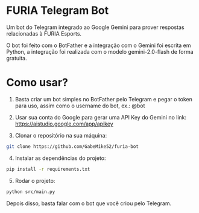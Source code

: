 # FURIA Telegram Bot

Um bot do Telegram integrado ao Google Gemini para prover respostas relacionadas à FURIA Esports.

O bot foi feito com o BotFather e a integração com o Gemini foi escrita em Python, a integração foi realizada com o modelo gemini-2.0-flash de forma gratuita.

# Como usar?

1. Basta criar um bot simples no BotFather pelo Telegram e pegar o token para uso, assim como o username do bot, ex.: @bot

2. Usar sua conta do Google para gerar uma API Key do Gemini no link: https://aistudio.google.com/app/apikey 

3. Clonar o repositório na sua máquina:
```zsh
git clone https://github.com/GabeMike52/furia-bot
```

4. Instalar as dependências do projeto:
```zsh
pip install -r requirements.txt
```

5. Rodar o projeto:
```zsh
python src/main.py
```

Depois disso, basta falar com o bot que você criou pelo Telegram.